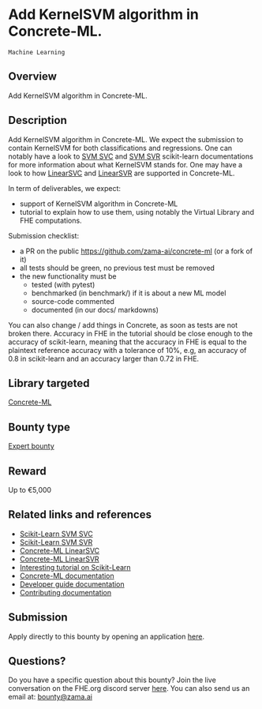 # Add KernelSVM algorithm in Concrete-ML.
`Machine Learning`

## Overview
Add KernelSVM algorithm in Concrete-ML.

## Description
Add KernelSVM algorithm in Concrete-ML. We expect the submission to contain KernelSVM for both classifications and regressions. One can notably have a look to [SVM SVC](https://scikit-learn.org/stable/modules/generated/sklearn.svm.SVC.html) and [SVM SVR](https://scikit-learn.org/stable/modules/generated/sklearn.svm.SVR.html) scikit-learn documentations for more information about what KernelSVM stands for. One may have a look to how [LinearSVC](https://docs.zama.ai/concrete-ml/developer-guide/api/concrete.ml.sklearn.svm#class-linearsvc) and [LinearSVR](https://docs.zama.ai/concrete-ml/developer-guide/api/concrete.ml.sklearn.svm#class-linearsvr) are supported in Concrete-ML.

In term of deliverables, we expect:
- support of KernelSVM algorithm in Concrete-ML
- tutorial to explain how to use them, using notably the Virtual Library and FHE computations.

Submission checklist:
- a PR on the public https://github.com/zama-ai/concrete-ml (or a fork of it)
- all tests should be green, no previous test must be removed
- the new functionality must be
    - tested (with pytest)
    - benchmarked (in benchmark/) if it is about a new ML model
    - source-code commented
    - documented (in our docs/ markdowns)

You can also change / add things in Concrete, as soon as tests are not broken there. Accuracy in FHE in the tutorial should be close enough to the accuracy of scikit-learn, meaning that the accuracy in FHE is equal to the plaintext reference accuracy with a tolerance of 10%, e.g, an accuracy of 0.8 in scikit-learn and an accuracy larger than 0.72 in FHE.

## Library targeted
[Concrete-ML](https://github.com/zama-ai/concrete-ml)

## Bounty type
[Expert bounty](https://github.com/zama-ai/bounty-program#expert-bounties)

## Reward
Up to €5,000

## Related links and references
- [Scikit-Learn SVM SVC](https://scikit-learn.org/stable/modules/generated/sklearn.svm.SVC.html)
- [Scikit-Learn SVM SVR](https://scikit-learn.org/stable/modules/generated/sklearn.svm.SVR.html)
- [Concrete-ML LinearSVC](https://docs.zama.ai/concrete-ml/developer-guide/api/concrete.ml.sklearn.svm#class-linearsvc)
- [Concrete-ML LinearSVR](https://docs.zama.ai/concrete-ml/developer-guide/api/concrete.ml.sklearn.svm#class-linearsvr)
- [Interesting tutorial on Scikit-Learn](https://scikit-learn.org/stable/auto_examples/svm/plot_svm_kernels.html)
- [Concrete-ML documentation](https://docs.zama.ai/concrete-ml)
- [Developer guide documentation](https://docs.zama.ai/concrete-ml)
- [Contributing documentation](https://docs.zama.ai/concrete-ml/developer-guide/contributing)

## Submission
Apply directly to this bounty by opening an application [here](https://github.com/zama-ai/bounty-program/issues/new?assignees=zaccherinij%2C+aquint-zama&labels=Application&projects=&template=zama-bounty-program--application.md&title=%3Center+Bounty+name%3E).

## Questions?
Do you have a specific question about this bounty? Join the live conversation on the FHE.org discord server [here](https://discord.fhe.org). You can also send us an email at: bounty@zama.ai
